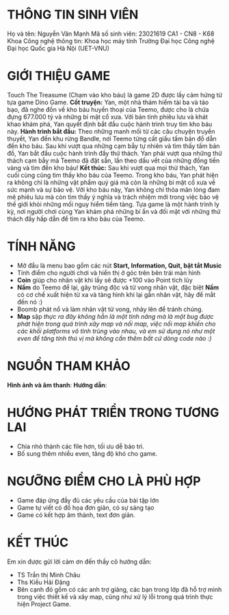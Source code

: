 # THÔNG TIN SINH VIÊN
Họ và tên: Nguyễn Văn Mạnh
Mã số sinh viên: 23021619
CA1 - CN8 - K68 Khoa Công nghệ thông tin: Khoa học máy tính
Trường Đại học Công nghệ Đại học Quốc gia Hà Nội (UET-VNU) 
# GIỚI THIỆU GAME
Touch The Treasume (Chạm vào kho báu) là game 2D được lấy cảm hứng từ tựa game Dino Game. 
**Cốt truyện:**
Yan, một nhà thám hiểm tài ba và táo bạo, đã nghe đồn về kho báu huyền thoại của Teemo, được cho là chứa đựng 677.000 tỷ và những bí mật cổ xưa. Với bản tính phiêu lưu và khát khao khám phá, Yan quyết định bắt đầu cuộc hành trình truy tìm kho báu này.
**Hành trình bắt đầu:**
Theo những manh mối từ các câu chuyện truyền thuyết, Yan đến khu rừng Bandle, nơi Teemo từng cất giấu tấm bản đồ dẫn đến kho báu. Sau khi vượt qua những cạm bẫy tự nhiên và tìm thấy tấm bản đồ, Yan bắt đầu cuộc hành trình đầy thử thách. Yan phải vượt qua những thử thách cạm bẫy mà Teemo đã đặt sẵn, lần theo dấu vết của những đồng tiền vàng và tìm đến kho báu!
**Kết thúc:**
Sau khi vượt qua mọi thử thách, Yan cuối cùng cũng tìm thấy kho báu của Teemo. Trong kho báu, Yan phát hiện ra không chỉ là những vật phẩm quý giá mà còn là những bí mật cổ xưa về sức mạnh và sự bảo vệ. Với kho báu này, Yan không chỉ thỏa mãn lòng đam mê phiêu lưu mà còn tìm thấy ý nghĩa và trách nhiệm mới trong việc bảo vệ thế giới khỏi những mối nguy hiểm tiềm tàng.
Tựa game là một hành trình ly kỳ, nơi người chơi cùng Yan khám phá những bí ẩn và đối mặt với những thử thách đầy hấp dẫn để tìm ra kho báu của Teemo.
# TÍNH NĂNG
- Mở đầu là menu bao gồm các nút **Start, Information, Quit, bật tắt Music**
- Tính điểm cho người chơi và hiển thị ở góc trên bên trái màn hình
- **Coin** giúp cho nhân vật khi lấy sẽ được +100 vào Point tích lũy
- **Nấm** do Teemo để lại, gây trúng độc và tử vong nhân vật, đặc biệt **Nấm** có cơ chế xuất hiện từ xa và tàng hình khi lại gần nhân vật, hãy để mắt đến nó :)
- Boomb phát nổ và làm nhân vật tử vong, nhảy lên để tránh chúng.
- **Map** sập *thực ra đây không hẳn là một tính năng mà là một bug được phát hiện trong quá trình xây map và nối map, việc nối map khiến cho các khối platforms vô tình trùng vào nhau, và em sử dụng nó như một even để tăng tính thú vị mà không cần thêm bất cứ dòng code nào :)*
# NGUỒN THAM KHẢO
**Hình ảnh và âm thanh**:
**Hướng dẫn**:
# HƯỚNG PHÁT TRIỂN TRONG TƯƠNG LAI
- Chia nhỏ thành các file hơn, tối ưu dễ bảo trì.
- Bố sung thêm nhiều even, tăng độ khó cho game.
# NGƯỠNG ĐIỂM CHO LÀ PHÙ HỢP
- Game đáp ứng đầy đủ các yêu cầu của bài tập lớn
- Game tự viết có đồ họa đơn giản, có sự sáng tạo
- Game có kết hợp âm thành, text đơn giản.
# KẾT THÚC
Em xin được gửi lời cảm ơn đến thầy cô hướng dẫn: 
- TS Trần thị Minh Châu
- Ths Kiều Hải Đăng
- Bên cạnh đó gồm có các anh trợ giảng, các bạn trong lớp đã hỗ trợ mình trong việc thiết kế và xây map, cũng như xử lý lỗi trong quá trình thực hiện Project Game.
